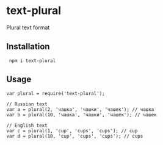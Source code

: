# text-plural
Plural text format

## Installation

```
 npm i text-plural
```

## Usage

```
var plural = require('text-plural');
 
// Russian text
var a = plural(2, 'чашка', 'чашки', 'чашек'); // чашка
var b = plural(10, 'чашка', 'чашки', 'чашек'); // чашек

// English text
var c = plural(1, 'cup', 'cups', 'cups'); // cup
var d = plural(10, 'cup', 'cups', 'cups'); // cups
```
